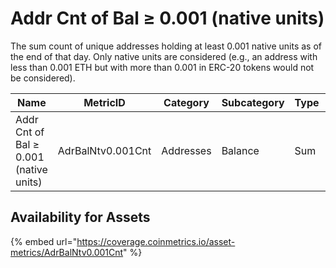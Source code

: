 # Addr Cnt of Bal ≥ 0.001 (native units)

The sum count of unique addresses holding at least 0.001 native units as of the end of that day. Only native units are considered (e.g., an address with less than 0.001 ETH but with more than 0.001 in ERC-20 tokens would not be considered).

| Name                                   | MetricID          | Category  | Subcategory | Type | Unit      | Interval |
| -------------------------------------- | ----------------- | --------- | ----------- | ---- | --------- | -------- |
| Addr Cnt of Bal ≥ 0.001 (native units) | AdrBalNtv0.001Cnt | Addresses | Balance     | Sum  | Addresses | 1 day    |

## Availability for Assets

{% embed url="https://coverage.coinmetrics.io/asset-metrics/AdrBalNtv0.001Cnt" %}
